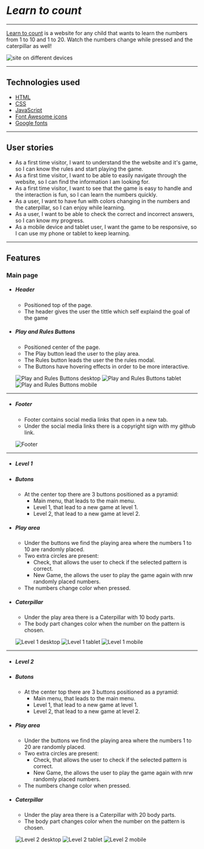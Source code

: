 # _Learn to count_

---

[Learn to count](https://johns-costa.github.io/learning-to-count/) is a website for any child that wants to learn the numbers from 1 to 10 and 1 to 20. Watch the numbers change while pressed and the caterpillar as well!


![site on different devices](/assets/images/am-i-responsive.png)

---

## Technologies used

- [HTML](https://en.wikipedia.org/wiki/HTML)
- [CSS](https://en.wikipedia.org/wiki/CSS)
- [JavaScript](https://en.wikipedia.org/wiki/javascript)
- [Font Awesome icons](https://fontawesome.com/)
- [Google fonts](https://fonts.google.com/)

---

## User stories

- As a first time visitor, I want to understand the the website and it's game, so I can know the rules and start playing the game.
- As a first time visitor, I want to be able to easily navigate through the website, so I can find the information I am looking for.
- As a first time visitor, I want to see that the game is easy to handle and the interaction is fun, so I can learn the numbers quickly.
- As a user, I want to have fun with colors changing in the numbers and the caterpillar, so I can enjoy while learning.
- As a user, I want to be able to check the correct and incorrect answers, so I can know my progress.
- As a mobile device and tablet user, I want the game to be responsive, so I can use my phone or tablet to keep learning.

---

## Features

### Main page

- ##### Header

  - Positioned top of the page.
  - The header gives the user the tittle which self explaind the goal of the game

- ##### Play and Rules Buttons

  - Positioned center of the page.
  - The Play button lead the user to the play area.
  - The Rules button leads the user the the rules modal.
  - The Buttons have hovering effects in order to be more interactive.

  ![Play and Rules Buttons desktop](assets/images/Main-buttons-desktop.png)
  ![Play and Rules Buttons tablet](assets/images/Main-buttons-tablet.png)
  ![Play and Rules Buttons mobile](assets/images/Main-buttons-mobile.png)

---

- ##### Footer

  - Footer contains social media links that open in a new tab.
  - Under the social media links there is a copyright sign with my github link.

  ![Footer](assets/images/Footer.png)

---
- ##### Level 1
  
- ##### Butons
  - At the center top there are 3 buttons positioned as a pyramid:
    - Main menu, that leads to the main menu.
    - Level 1, that lead to a new game at level 1.
    - Level 2, that lead to a new game at level 2.

- ##### Play area
  - Under the buttons we find the playing area where the numbers 1 to 10 are randomly placed.
  - Two extra circles are present:
    - Check, that allows the user to check if the selected pattern is correct.
    - New Game, the allows the user to play the game again with nrw randomly placed numbers.
  - The numbers change color when pressed.

- ##### Caterpillar
  - Under the play area there is a Caterpillar with 10 body parts.
  - The body part changes color when the number on the pattern is chosen.


  ![Level 1 desktop](assets/images/Level-1-desktop.png)
  ![Level 1 tablet](assets/images/Level-1-tablet.png)
  ![Level 1 mobile](assets/images/Level-1-mobile.png)

---

- ##### Level 2
  
- ##### Butons

  - At the center top there are 3 buttons positioned as a pyramid:
    - Main menu, that leads to the main menu.
    - Level 1, that lead to a new game at level 1.
    - Level 2, that lead to a new game at level 2.

- ##### Play area

  - Under the buttons we find the playing area where the numbers 1 to 20 are randomly placed.
  - Two extra circles are present:
    - Check, that allows the user to check if the selected pattern is correct.
    - New Game, the allows the user to play the game again with nrw randomly placed numbers.
  - The numbers change color when pressed.

- ##### Caterpillar

  - Under the play area there is a Caterpillar with 20 body parts.
  - The body part changes color when the number on the pattern is chosen.

  ![Level 2 desktop](assets/images/Level-2-desktop.png)
  ![Level 2 tablet](assets/images/Level-2-tablet.png)
  ![Level 2 mobile](assets/images/Level-2-mobile.png)
  
